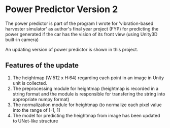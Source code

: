 # Power Predictor Version 2

The power predictor is part of the program I wrote for 'vibration-based harvester simulator' as author's final year project (FYP) for predicting the power generated if the car has the vision of its front view (using Unity3D built-in camera)

An updating version of power predictor is shown in this project. 

## Features of the update
1. The heightmap (W:512 x H:64) regarding each point in an image in Unity unit is collected.
2. The preprocessing module for heightmap (heightmap is recorded in a string format and the module is responsible for transfering the string into appropriate numpy format)
3. The normalization module for heightmap (to normalize each pixel value into the range of [-1, 1]
4. The model for predicting the heightmap from image has been updated to UNet-like structure
